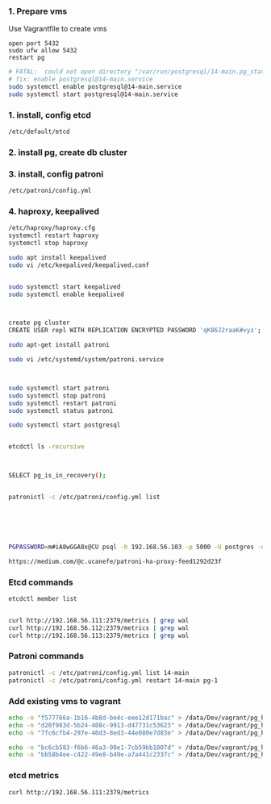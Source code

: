 
### 1. Prepare vms

Use Vagrantfile to create vms

    open port 5432
    sudo ufw allow 5432
    restart pg

```bash
# FATAL:  could not open directory "/var/run/postgresql/14-main.pg_stat_tmp": No such file or directory
# fix: enable postgresql@14-main.service
sudo systemctl enable postgresql@14-main.service
sudo systemctl start postgresql@14-main.service
```

### 1. install, config etcd

```bash
/etc/default/etcd
```

### 2. install pg, create db cluster

### 3. install, config patroni

```bash
/etc/patroni/config.yml
```

### 4. haproxy, keepalived

```bash
/etc/haproxy/haproxy.cfg
systemctl restart haproxy
systemctl stop haproxy

sudo apt install keepalived
sudo vi /etc/keepalived/keepalived.conf


sudo systemctl start keepalived
sudo systemctl enable keepalived



create pg cluster
CREATE USER repl WITH REPLICATION ENCRYPTED PASSWORD 'qK86J2raaK#vyz';

sudo apt-get install patroni

sudo vi /etc/systemd/system/patroni.service



sudo systemctl start patroni
sudo systemctl stop patroni
sudo systemctl restart patroni
sudo systemctl status patroni

sudo systemctl start postgresql


etcdctl ls -recursive



SELECT pg_is_in_recovery();


patronictl -c /etc/patroni/config.yml list






PGPASSWORD=m#iA8wGGA8x@CU psql -h 192.168.56.103 -p 5000 -U postgres -d test1

https://medium.com/@c.ucanefe/patroni-ha-proxy-feed1292d23f
```


### Etcd commands

```bash
etcdctl member list


curl http://192.168.56.111:2379/metrics | grep wal
curl http://192.168.56.112:2379/metrics | grep wal
curl http://192.168.56.113:2379/metrics | grep wal
```

### Patroni commands

```bash
patronictl -c /etc/patroni/config.yml list 14-main
patronictl -c /etc/patroni/config.yml restart 14-main pg-1
```




### Add existing vms to vagrant
```bash
echo -n "f577766a-1b16-4b8d-be4c-eee12d171bac" > /data/Dev/vagrant/pg_hot_standby/.vagrant/machines/pg-1/virtualbox/id
echo -n "d20f983d-5b24-408c-9913-d47731c53623" > /data/Dev/vagrant/pg_hot_standby/.vagrant/machines/pg-2/virtualbox/id
echo -n "7fc6cfb4-297e-40d3-8ed3-44e080e7d83e" > /data/Dev/vagrant/pg_hot_standby/.vagrant/machines/pg-3/virtualbox/id

echo -n "bc6cb583-f6b6-46a3-98e1-7cb59bb1007d" > /data/Dev/vagrant/pg_hot_standby/.vagrant/machines/hap-1/virtualbox/id
echo -n "bb58b4ee-c422-49e8-b49e-a7a441c2337c" > /data/Dev/vagrant/pg_hot_standby/.vagrant/machines/hap-2/virtualbox/id
```

### etcd metrics

```bash
curl http://192.168.56.111:2379/metrics
```